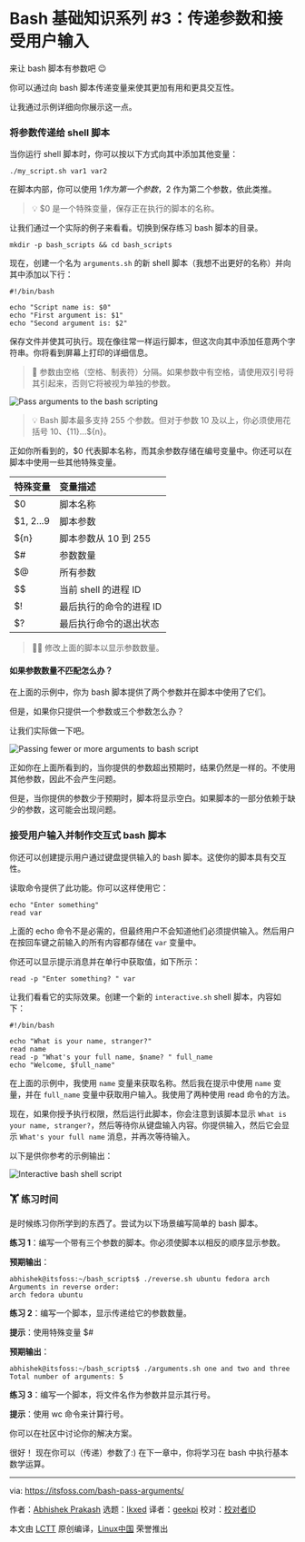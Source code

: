 [#]: subject: "Bash Basics Series #3: Passing Arguments and Accepting User Inputs"
[#]: via: "https://itsfoss.com/bash-pass-arguments/"
[#]: author: "Abhishek Prakash https://itsfoss.com/author/abhishek/"
[#]: collector: "lkxed"
[#]: translator: "geekpi"
[#]: reviewer: " "
[#]: publisher: " "
[#]: url: " "

Bash 基础知识系列 #3：传递参数和接受用户输入
======

来让 bash 脚本有参数吧 😉

你可以通过向 bash 脚本传递变量来使其更加有用和更具交互性。

让我通过示例详细向你展示这一点。

### 将参数传递给 shell 脚本

当你运行 shell 脚本时，你可以按以下方式向其中添加其他变量：

```
./my_script.sh var1 var2
```

在脚本内部，你可以使用 $1 作为第一个参数，$2 作为第二个参数，依此类推。

> 💡 $0 是一个特殊变量，保存正在执行的脚本的名称。

让我们通过一个实际的例子来看看。切换到保存练习 bash 脚本的目录。

```
mkdir -p bash_scripts && cd bash_scripts
```

现在，创建一个名为 `arguments.sh` 的新 shell 脚本（我想不出更好的名称）并向其中添加以下行：

```
#!/bin/bash

echo "Script name is: $0"
echo "First argument is: $1"
echo "Second argument is: $2"
```

保存文件并使其可执行。现在像往常一样运行脚本，但这次向其中添加任意两个字符串。你将看到屏幕上打印的详细信息。

> 🚧 参数由空格（空格、制表符）分隔。如果参数中有空格，请使用双引号将其引起来，否则它将被视为单独的参数。

![Pass arguments to the bash scripting][1]

> 💡 Bash 脚本最多支持 255 个参数。但对于参数 10 及以上，你必须使用花括号 ${10}、${11}...${n}。

正如你所看到的，$0 代表脚本名称，而其余参数存储在编号变量中。你还可以在脚本中使用一些其他特殊变量。

| 特殊变量 | 变量描述 |
| :- | :- |
| $0 | 脚本名称 |
| $1, $2...$9 | 脚本参数 |
| ${n} | 脚本参数从 10 到 255 |
| $# | 参数数量 |
| $@ | 所有参数 |
| $$ | 当前 shell 的进程 ID |
| $! | 最后执行的命令的进程 ID |
| $? | 最后执行命令的退出状态 |

> 🏋️‍♀️ 修改上面的脚本以显示参数数量。

#### 如果参数数量不匹配怎么办？

在上面的示例中，你为 bash 脚本提供了两个参数并在脚本中使用了它们。

但是，如果你只提供一个参数或三个参数怎么办？

让我们实际做一下吧。

![Passing fewer or more arguments to bash script][3]

正如你在上面所看到的，当你提供的参数超出预期时，结果仍然是一样的。不使用其他参数，因此不会产生问题。

但是，当你提供的参数少于预期时，脚本将显示空白。如果脚本的一部分依赖于缺少的参数，这可能会出现问题。

### 接受用户输入并制作交互式 bash 脚本

你还可以创建提示用户通过键盘提供输入的 bash 脚本。这使你的脚本具有交互性。

读取命令提供了此功能。你可以这样使用它：

```
echo "Enter something"
read var
```

上面的 echo 命令不是必需的，但最终用户不会知道他们必须提供输入。然后用户在按回车键之前输入的所有内容都存储在 `var` 变量中。

你还可以显示提示消息并在单行中获取值，如下所示：

```
read -p "Enter something? " var
```

让我们看看它的实际效果。创建一个新的 `interactive.sh` shell 脚本，内容如下：

```
#!/bin/bash

echo "What is your name, stranger?"
read name
read -p "What's your full name, $name? " full_name
echo "Welcome, $full_name"
```

在上面的示例中，我使用 `name` 变量来获取名称。然后我在提示中使用 `name` 变量，并在 `full_name` 变量中获取用户输入。我使用了两种使用 read 命令的方法。

现在，如果你授予执行权限，然后运行此脚本，你会注意到该脚本显示 `What is your name, stranger?`，然后等待你从键盘输入内容。你提供输入，然后它会显示 `What's your full name` 消息，并再次等待输入。

以下是供你参考的示例输出：

![Interactive bash shell script][4]

### 🏋️ 练习时间

是时候练习你所学到的东西了。尝试为以下场景编写简单的 bash 脚本。

**练习 1**：编写一个带有三个参数的脚本。你必须使脚本以相反的顺序显示参数。

**预期输出**：

```
abhishek@itsfoss:~/bash_scripts$ ./reverse.sh ubuntu fedora arch
Arguments in reverse order:
arch fedora ubuntu
```

**练习 2**：编写一个脚本，显示传递给它的参数数量。

**提示**：使用特殊变量 $#

**预期输出**：

```
abhishek@itsfoss:~/bash_scripts$ ./arguments.sh one and two and three
Total number of arguments: 5
```

**练习 3**：编写一个脚本，将文件名作为参数并显示其行号。

**提示**：使用 wc 命令来计算行号。

你可以在社区中讨论你的解决方案。

很好！ 现在你可以（传递）参数了:) 在下一章中，你将学习在 bash 中执行基本数学运算。

--------------------------------------------------------------------------------

via: https://itsfoss.com/bash-pass-arguments/

作者：[Abhishek Prakash][a]
选题：[lkxed][b]
译者：[geekpi](https://github.com/geekpi)
校对：[校对者ID](https://github.com/校对者ID)

本文由 [LCTT](https://github.com/LCTT/TranslateProject) 原创编译，[Linux中国](https://linux.cn/) 荣誉推出

[a]: https://itsfoss.com/author/abhishek/
[b]: https://github.com/lkxed/
[1]: https://itsfoss.com/content/images/2023/06/run-bash-script-with-arguments.png
[2]: https://itsfoss.com/cdn-cgi/l/email-protection
[3]: https://itsfoss.com/content/images/2023/06/passing-non-matching-arguments-bash-shell.png
[4]: https://itsfoss.com/content/images/2023/06/interactive-bash-shell-script.png
